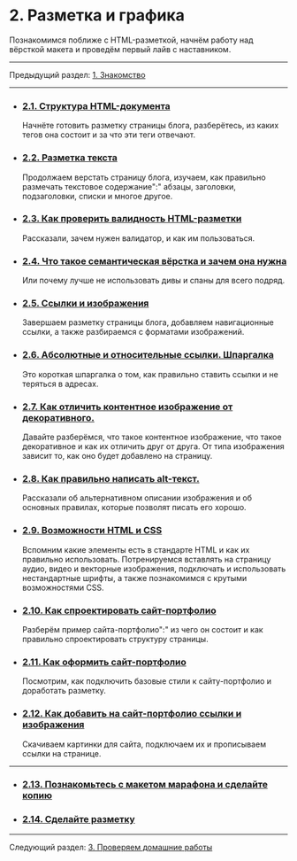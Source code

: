 # 2. Разметка и графика

Познакомимся поближе с HTML-разметкой, начнём работу над вёрсткой макета и проведём первый лайв с наставником.

---

Предыдущий раздел: [1. Знакомство](./module-1.md)

---

- ### [2.1. Структура HTML-документа](https://htmlacademy.ru/courses/299)

  Начнёте готовить разметку страницы блога, разберётесь, из каких тегов она состоит и за что эти теги отвечают.

- ### [2.2. Разметка текста](https://htmlacademy.ru/courses/301)

  Продолжаем верстать страницу блога, изучаем, как правильно размечать текстовое содержание":" абзацы, заголовки, подзаголовки, списки и многое другое.

- ### [2.3. Как проверить валидность HTML-разметки](https://htmlacademy.ru/blog/boost/tutorial/html-validation)

  Рассказали, зачем нужен валидатор, и как им пользоваться.

- ### [2.4. Что такое семантическая вёрстка и зачем она нужна](https://htmlacademy.ru/blog/boost/frontend/semantics)

  Или почему лучше не использовать дивы и спаны для всего подряд.

- ### [2.5. Ссылки и изображения](https://htmlacademy.ru/courses/305)

  Завершаем разметку страницы блога, добавляем навигационные ссылки, а также разбираемся с форматами изображений.

- ### [2.6. Абсолютные и относительные ссылки. Шпаргалка](https://htmlacademy.ru/blog/boost/frontend/links)

  Это короткая шпаргалка о том, как правильно ставить ссылки и не теряться в адресах.

- ### [2.7. Как отличить контентное изображение от декоративного.](https://htmlacademy.ru/blog/boost/frontend/content-or-decor-img)

  Давайте разберёмся, что такое контентное изображение, что такое декоративное и как их отличить друг от друга. От типа изображения зависит то, как оно будет добавлено на страницу.

- ### [2.8. Как правильно написать alt-текст.](https://htmlacademy.ru/blog/boost/frontend/alt-text)

  Рассказали об альтернативном описании изображения и об основных правилах, которые позволят писать его хорошо.

- ### [2.9. Возможности HTML и CSS](https://htmlacademy.ru/courses/73)

  Вспомним какие элементы есть в стандарте HTML и как их правильно использовать. Потренируемся вставлять на страницу аудио, видео и векторные изображения, подключать и использовать нестандартные шрифты, а также познакомимся с крутыми возможностями CSS.

- ### [2.10. Как спроектировать сайт-портфолио](https://htmlacademy.ru/courses/basic-html-css/homeworks/5/steps/1)

  Разберём пример сайта-портфолио":" из чего он состоит и как правильно спроектировать структуру страницы.

- ### [2.11. Как оформить сайт-портфолио](https://htmlacademy.ru/courses/basic-html-css/homeworks/7/steps/1)

  Посмотрим, как подключить базовые стили к сайту-портфолио и доработать разметку.

- ### [2.12. Как добавить на сайт-портфолио ссылки и изображения](https://htmlacademy.ru/courses/basic-html-css/homeworks/13/steps/1)

  Скачиваем картинки для сайта, подключаем их и прописываем ссылки на странице.

---

- ### [2.13. Познакомьтесь с макетом марафона и сделайте копию](../tasks/task-2.md)
- ### [2.14. Сделайте разметку](../tasks/task-3.md)

---

Следующий раздел: [3. Проверяем домашние работы](./module-3.md)